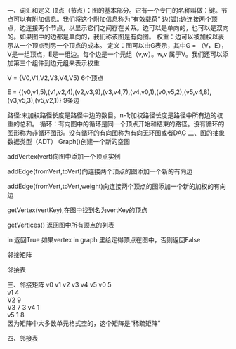 一、词汇和定义
顶点（节点）：图的基本部分。它有一个专门的名称叫做：键。节点可以有附加信息。我们将这个附加信息称为“有效载荷”
边(弧):边连接两个顶点，边连接两个节点，以显示它们之间存在关系。边可以是单向的，也可以是双向的。如果图中的边都是单向的，我们称该图是有向图。
权重：边可以被加权以表示从一个顶点到另一个顶点的成本。
定义：图可以由G表示，其中G = （V，E），V是一组顶点，E是一组边。每个边是一个元组（v,w）。w,v 属于V。我们还可以添加第三个组件到边元组来表示权重

V = {V0,V1,V2,V3,V4,V5} 6个顶点

E = {(v0,v1,5),(v1,v2,4),(v2,v3,9),(v3,v4,7),(v4,v0,1),(v0,v5,2),(v5,v4,8),(v3,v5,3),(v5,v2,1)} 9条边

路径:未加权路径长度是路径中边的数目。n-1;加权路径长度是路径中所有边的权重的总和。
循环：有向图中的循环是同一个顶点开始和结束的路径。没有循环的图形称为非循环图形。没有循环的有向图称为有向无环图或者DAG
二、图的抽象数据类型（ADT）
Graph()创建一个新的空图

addVertex(vert)向图中添加一个顶点实例

addEdge(fromVert,toVert)向连接两个顶点的图添加一个新的有向边

addEdge(fromVert,toVert,weight)向连接两个顶点的图添加一个新的加权的有向边

getVertex(vertKey),在图中找到名为vertKey的顶点

getVertices() 返回图中所有顶点的列表

in 返回True 如果vertex in graph 里给定得顶点在图中，否则返回False

邻接矩阵

邻接表

三、邻接矩阵
v0	v1	v2	v3	v4	v5
v0		5				
v1			4			
V2				9		
V3					7	3
v4	1					
v5			1		8	
因为矩阵中大多数单元格式空的，这个矩阵是“稀疏矩阵”

四、邻接表